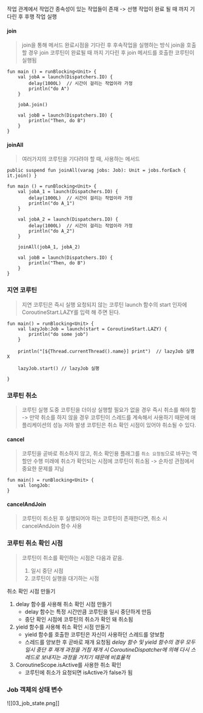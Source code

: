 작업 관계에서 작업간 종속성이 있는 작업들이 존재 -> 선행 작업이 완료 될 때 까지 기다린 후 후행 작업 실행

#### join 
> join을 통해 메서드 완료시점을 기다린 후 후속작업을 실행하는 방식 
> join을 호출할 경우 join 코루틴이 완료될 때 까지 기다린 후 join 메서드를 호출한 코루틴이 실행됨


```
fun main () = runBlocking<Unit> {
	val jobA = launch(Dispatchers.IO) {
		delay(1000L)  // 시간이 걸리는 작업이라 가정
		println("do A")
	}

	jobA.join()

	val jobB = launch(Dispatchers.IO) {
		println("Then, do B")
	}
}
```

#### joinAll 
> 여러가지의 코루틴을 기다려야 할 때, 사용하는 메서드

```
public suspend fun joinAll(varag jobs: Job): Unit = jobs.forEach { it.join() }
```

```
fun main () = runBlocking<Unit> {
	val jobA_1 = launch(Dispatchers.IO) {
		delay(1000L)  // 시간이 걸리는 작업이라 가정
		println("do A_1")
	}

	val jobA_2 = launch(Dispatchers.IO) {
		delay(1000L)  // 시간이 걸리는 작업이라 가정
		println("do A_2")
	}

	joinAll(jobA_1, jobA_2)

	val jobB = launch(Dispatchers.IO) {
		println("Then, do B")
	}
}
```


### 지연 코루틴 
> 지연 코루틴은 즉시 실행 요청되지 않는 코루틴
> launch 함수의 start 인자에 CoroutineStart.LAZY를 입력 해 주면 된다.

```
fun main() = runBlocking<Unit> {
	val lazyJob:Job = launch(start = CoroutineStart.LAZY) {
		println("do some job")
	}

	println("[${Thread.currentThread().name}] print")  // lazyJob 실행 X

	lazyJob.start() // lazyJob 실행

}
```


### 코루틴 취소
> 코루틴 실행 도중 코루틴을 더이상 실행할 필요가 없을 경우 즉시 취소를 해야 함
> -> 만약 취소를 하지 않을 경우 코루틴이 스레드를 계속해서 사용하기 때문에 애플리케이션의 성능 저하 발생
> 코루틴은 취소 확인 시점이 있어야 취소될 수 있다.


#### cancel
> 코루틴을 곧바로 취소하지 않고, 취소 확인용 플래그를 `취소 요청됨`으로 바꾸는 역할만 수행
> 미래에 취소가 확인되는 시점에 코루틴이 취소됨
> -> 순차성 관점에서 중요한 문제를 지님

```
fun main() = runBlocking<Unit> {
	val longJob: 
}
```

#### cancelAndJoin
> 코루틴이 취소된 후 실행되어야 하는 코루틴이 존재한다면, 취소 시 cancelAndJoin 함수 사용

### 코루틴 취소 확인 시점
> 코루틴이 취소를 확인하는 시점은 다음과 같음.
> 1. 일시 중단 시점
> 2. 코루틴이 실행을 대기하는 시점

취소 확인 시점 만들기
1. delay 함수를 사용해 취소 확인 시점 만들기
	- delay 함수는 특정 시간만큼 코루틴을 일시 중단하게 만듬
	- 중단 확인 시점에 코루틴의 취소가 확인 돼 취소됨
2. yield 함수를 사용해 취소 확인 시점 만들기
	- yield 함수를 호출한 코루틴은 자신이 사용하던 스레드를 양보함
	- 스레드를 양보한 후 곧바로 재개 요청됨
*delay 함수 및 yield 함수의 경우 모두 일시 중단 후 재개 과정을 거침*
*재개 시 CoroutineDispatcher에 의해 다시 스레드로 보내지는 과정을 거치기 때문에 비효율적*
3. CoroutineScope.isActive를 사용한 취소 확인
	- 코루틴에 취소가 요청되면 isActive가 false가 됨

### Job 객체의 상태 변수 
![[03_job_state.png]]
